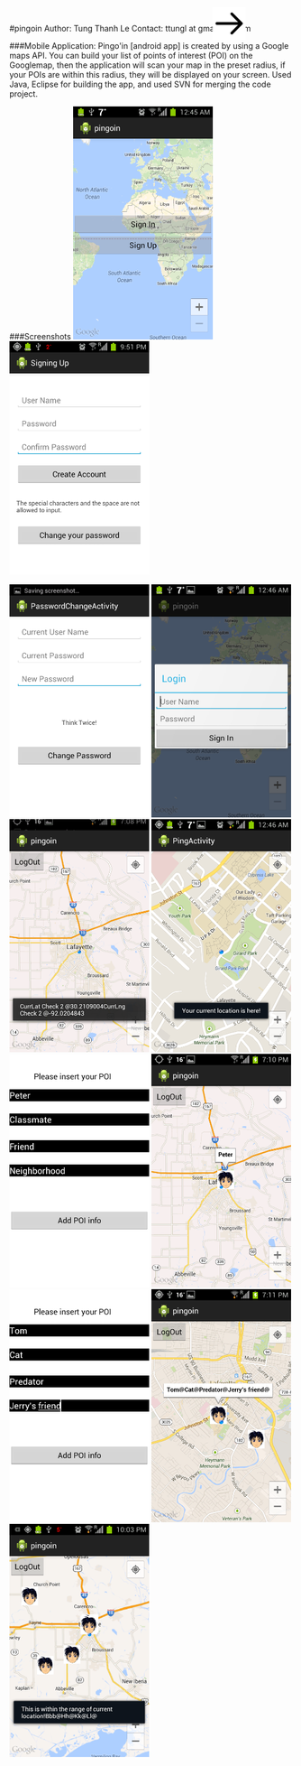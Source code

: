 #pingoin
    Author: Tung Thanh Le
    Contact: ttungl at gmail dot com
    
###Mobile Application: 
Pingo'in [android app] is created by using a Google maps API. You can build your list of points of interest (POI) on the Googlemap, then the application will scan your map in the preset radius, if your POIs are within this radius, they will be displayed on your screen. Used Java, Eclipse for building the app, and used SVN for merging the code project.

###Screenshots
<img src="./pingoin_screenshoot/login_signup.png" width="248">
<img style="position:absolute; top:35px" align=middle src="./pingoin_screenshoot/right_arrow.png" width="58">
<img src="./pingoin_screenshoot/signup.png" width="248">

<img src="./pingoin_screenshoot/password_change.png" width="248">
<img src="./pingoin_screenshoot/login.png" width="248">
<img src="./pingoin_screenshoot/loggedin.png" width="248">
<img src="./pingoin_screenshoot/currentLocZoom.png" width="248">
<img src="./pingoin_screenshoot/add_Peter.png" width="248">
<img src="./pingoin_screenshoot/Peter.png" width="248">
<img src="./pingoin_screenshoot/add_Tom.png" width="248">
<img src="./pingoin_screenshoot/Peter_Tom.png" width="248">
<img src="./pingoin_screenshoot/radius_CurrentRange.png" width="248">
